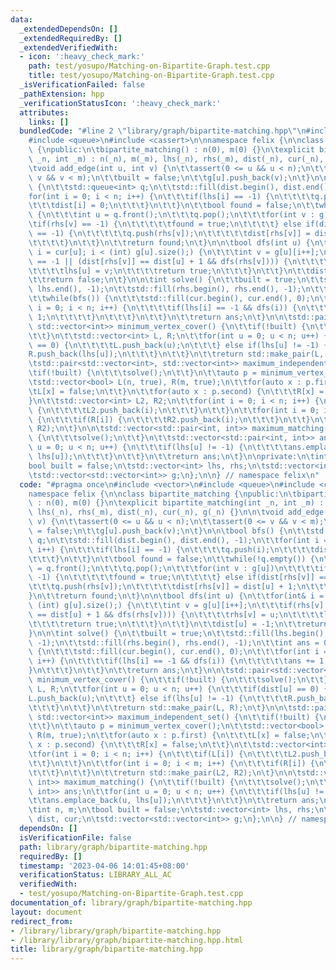 ```yaml
---
data:
  _extendedDependsOn: []
  _extendedRequiredBy: []
  _extendedVerifiedWith:
  - icon: ':heavy_check_mark:'
    path: test/yosupo/Matching-on-Bipartite-Graph.test.cpp
    title: test/yosupo/Matching-on-Bipartite-Graph.test.cpp
  _isVerificationFailed: false
  _pathExtension: hpp
  _verificationStatusIcon: ':heavy_check_mark:'
  attributes:
    links: []
  bundledCode: "#line 2 \"library/graph/bipartite-matching.hpp\"\n#include <vector>\n\
    #include <queue>\n#include <cassert>\n\nnamespace felix {\n\nclass bipartite_matching\
    \ {\npublic:\n\tbipartite_matching() : n(0), m(0) {}\n\texplicit bipartite_matching(int\
    \ _n, int _m) : n(_n), m(_m), lhs(_n), rhs(_m), dist(_n), cur(_n), g(_n) {}\n\n\
    \tvoid add_edge(int u, int v) {\n\t\tassert(0 <= u && u < n);\n\t\tassert(0 <=\
    \ v && v < m);\n\t\tbuilt = false;\n\t\tg[u].push_back(v);\n\t}\n\n\tbool bfs()\
    \ {\n\t\tstd::queue<int> q;\n\t\tstd::fill(dist.begin(), dist.end(), -1);\n\t\t\
    for(int i = 0; i < n; i++) {\n\t\t\tif(lhs[i] == -1) {\n\t\t\t\tq.push(i);\n\t\
    \t\t\tdist[i] = 0;\n\t\t\t}\n\t\t}\n\t\tbool found = false;\n\t\twhile(!q.empty())\
    \ {\n\t\t\tint u = q.front();\n\t\t\tq.pop();\n\t\t\tfor(int v : g[u])\n\t\t\t\
    \tif(rhs[v] == -1) {\n\t\t\t\t\tfound = true;\n\t\t\t\t} else if(dist[rhs[v]]\
    \ == -1) {\n\t\t\t\t\tq.push(rhs[v]);\n\t\t\t\t\tdist[rhs[v]] = dist[u] + 1;\n\
    \t\t\t\t}\n\t\t}\n\t\treturn found;\n\t}\n\n\tbool dfs(int u) {\n\t\tfor(int&\
    \ i = cur[u]; i < (int) g[u].size();) {\n\t\t\tint v = g[u][i++];\n\t\t\tif(rhs[v]\
    \ == -1 || (dist[rhs[v]] == dist[u] + 1 && dfs(rhs[v]))) {\n\t\t\t\trhs[v] = u;\n\
    \t\t\t\tlhs[u] = v;\n\t\t\t\treturn true;\n\t\t\t}\n\t\t}\n\t\tdist[u] = -1;\n\
    \t\treturn false;\n\t}\n\n\tint solve() {\n\t\tbuilt = true;\n\t\tstd::fill(lhs.begin(),\
    \ lhs.end(), -1);\n\t\tstd::fill(rhs.begin(), rhs.end(), -1);\n\t\tint ans = 0;\n\
    \t\twhile(bfs()) {\n\t\t\tstd::fill(cur.begin(), cur.end(), 0);\n\t\t\tfor(int\
    \ i = 0; i < n; i++) {\n\t\t\t\tif(lhs[i] == -1 && dfs(i)) {\n\t\t\t\t\tans +=\
    \ 1;\n\t\t\t\t}\n\t\t\t}\n\t\t}\n\t\treturn ans;\n\t}\n\n\tstd::pair<std::vector<int>,\
    \ std::vector<int>> minimum_vertex_cover() {\n\t\tif(!built) {\n\t\t\tsolve();\n\
    \t\t}\n\t\tstd::vector<int> L, R;\n\t\tfor(int u = 0; u < n; u++) {\n\t\t\tif(dist[u]\
    \ == 0) {\n\t\t\t\tL.push_back(u);\n\t\t\t} else if(lhs[u] != -1) {\n\t\t\t\t\
    R.push_back(lhs[u]);\n\t\t\t}\n\t\t}\n\t\treturn std::make_pair(L, R);\n\t}\n\n\
    \tstd::pair<std::vector<int>, std::vector<int>> maximum_independent_set() {\n\t\
    \tif(!built) {\n\t\t\tsolve();\n\t\t}\n\t\tauto p = minimum_vertex_cover();\n\t\
    \tstd::vector<bool> L(n, true), R(m, true);\n\t\tfor(auto x : p.first) {\n\t\t\
    \tL[x] = false;\n\t\t}\n\t\tfor(auto x : p.second) {\n\t\t\tR[x] = false;\n\t\t\
    }\n\t\tstd::vector<int> L2, R2;\n\t\tfor(int i = 0; i < n; i++) {\n\t\t\tif(L[i])\
    \ {\n\t\t\t\tL2.push_back(i);\n\t\t\t}\n\t\t}\n\t\tfor(int i = 0; i < m; i++)\
    \ {\n\t\t\tif(R[i]) {\n\t\t\t\tR2.push_back(i);\n\t\t\t}\n\t\t}\n\t\treturn std::make_pair(L2,\
    \ R2);\n\t}\n\n\tstd::vector<std::pair<int, int>> maximum_matching() {\n\t\tif(!built)\
    \ {\n\t\t\tsolve();\n\t\t}\n\t\tstd::vector<std::pair<int, int>> ans;\n\t\tfor(int\
    \ u = 0; u < n; u++) {\n\t\t\tif(lhs[u] != -1) {\n\t\t\t\tans.emplace_back(u,\
    \ lhs[u]);\n\t\t\t}\n\t\t}\n\t\treturn ans;\n\t}\n\nprivate:\n\tint n, m;\n\t\
    bool built = false;\n\tstd::vector<int> lhs, rhs;\n\tstd::vector<int> dist, cur;\n\
    \tstd::vector<std::vector<int>> g;\n};\n\n} // namespace felix\n"
  code: "#pragma once\n#include <vector>\n#include <queue>\n#include <cassert>\n\n\
    namespace felix {\n\nclass bipartite_matching {\npublic:\n\tbipartite_matching()\
    \ : n(0), m(0) {}\n\texplicit bipartite_matching(int _n, int _m) : n(_n), m(_m),\
    \ lhs(_n), rhs(_m), dist(_n), cur(_n), g(_n) {}\n\n\tvoid add_edge(int u, int\
    \ v) {\n\t\tassert(0 <= u && u < n);\n\t\tassert(0 <= v && v < m);\n\t\tbuilt\
    \ = false;\n\t\tg[u].push_back(v);\n\t}\n\n\tbool bfs() {\n\t\tstd::queue<int>\
    \ q;\n\t\tstd::fill(dist.begin(), dist.end(), -1);\n\t\tfor(int i = 0; i < n;\
    \ i++) {\n\t\t\tif(lhs[i] == -1) {\n\t\t\t\tq.push(i);\n\t\t\t\tdist[i] = 0;\n\
    \t\t\t}\n\t\t}\n\t\tbool found = false;\n\t\twhile(!q.empty()) {\n\t\t\tint u\
    \ = q.front();\n\t\t\tq.pop();\n\t\t\tfor(int v : g[u])\n\t\t\t\tif(rhs[v] ==\
    \ -1) {\n\t\t\t\t\tfound = true;\n\t\t\t\t} else if(dist[rhs[v]] == -1) {\n\t\t\
    \t\t\tq.push(rhs[v]);\n\t\t\t\t\tdist[rhs[v]] = dist[u] + 1;\n\t\t\t\t}\n\t\t\
    }\n\t\treturn found;\n\t}\n\n\tbool dfs(int u) {\n\t\tfor(int& i = cur[u]; i <\
    \ (int) g[u].size();) {\n\t\t\tint v = g[u][i++];\n\t\t\tif(rhs[v] == -1 || (dist[rhs[v]]\
    \ == dist[u] + 1 && dfs(rhs[v]))) {\n\t\t\t\trhs[v] = u;\n\t\t\t\tlhs[u] = v;\n\
    \t\t\t\treturn true;\n\t\t\t}\n\t\t}\n\t\tdist[u] = -1;\n\t\treturn false;\n\t\
    }\n\n\tint solve() {\n\t\tbuilt = true;\n\t\tstd::fill(lhs.begin(), lhs.end(),\
    \ -1);\n\t\tstd::fill(rhs.begin(), rhs.end(), -1);\n\t\tint ans = 0;\n\t\twhile(bfs())\
    \ {\n\t\t\tstd::fill(cur.begin(), cur.end(), 0);\n\t\t\tfor(int i = 0; i < n;\
    \ i++) {\n\t\t\t\tif(lhs[i] == -1 && dfs(i)) {\n\t\t\t\t\tans += 1;\n\t\t\t\t\
    }\n\t\t\t}\n\t\t}\n\t\treturn ans;\n\t}\n\n\tstd::pair<std::vector<int>, std::vector<int>>\
    \ minimum_vertex_cover() {\n\t\tif(!built) {\n\t\t\tsolve();\n\t\t}\n\t\tstd::vector<int>\
    \ L, R;\n\t\tfor(int u = 0; u < n; u++) {\n\t\t\tif(dist[u] == 0) {\n\t\t\t\t\
    L.push_back(u);\n\t\t\t} else if(lhs[u] != -1) {\n\t\t\t\tR.push_back(lhs[u]);\n\
    \t\t\t}\n\t\t}\n\t\treturn std::make_pair(L, R);\n\t}\n\n\tstd::pair<std::vector<int>,\
    \ std::vector<int>> maximum_independent_set() {\n\t\tif(!built) {\n\t\t\tsolve();\n\
    \t\t}\n\t\tauto p = minimum_vertex_cover();\n\t\tstd::vector<bool> L(n, true),\
    \ R(m, true);\n\t\tfor(auto x : p.first) {\n\t\t\tL[x] = false;\n\t\t}\n\t\tfor(auto\
    \ x : p.second) {\n\t\t\tR[x] = false;\n\t\t}\n\t\tstd::vector<int> L2, R2;\n\t\
    \tfor(int i = 0; i < n; i++) {\n\t\t\tif(L[i]) {\n\t\t\t\tL2.push_back(i);\n\t\
    \t\t}\n\t\t}\n\t\tfor(int i = 0; i < m; i++) {\n\t\t\tif(R[i]) {\n\t\t\t\tR2.push_back(i);\n\
    \t\t\t}\n\t\t}\n\t\treturn std::make_pair(L2, R2);\n\t}\n\n\tstd::vector<std::pair<int,\
    \ int>> maximum_matching() {\n\t\tif(!built) {\n\t\t\tsolve();\n\t\t}\n\t\tstd::vector<std::pair<int,\
    \ int>> ans;\n\t\tfor(int u = 0; u < n; u++) {\n\t\t\tif(lhs[u] != -1) {\n\t\t\
    \t\tans.emplace_back(u, lhs[u]);\n\t\t\t}\n\t\t}\n\t\treturn ans;\n\t}\n\nprivate:\n\
    \tint n, m;\n\tbool built = false;\n\tstd::vector<int> lhs, rhs;\n\tstd::vector<int>\
    \ dist, cur;\n\tstd::vector<std::vector<int>> g;\n};\n\n} // namespace felix\n"
  dependsOn: []
  isVerificationFile: false
  path: library/graph/bipartite-matching.hpp
  requiredBy: []
  timestamp: '2023-04-06 14:01:45+08:00'
  verificationStatus: LIBRARY_ALL_AC
  verifiedWith:
  - test/yosupo/Matching-on-Bipartite-Graph.test.cpp
documentation_of: library/graph/bipartite-matching.hpp
layout: document
redirect_from:
- /library/library/graph/bipartite-matching.hpp
- /library/library/graph/bipartite-matching.hpp.html
title: library/graph/bipartite-matching.hpp
---
```

